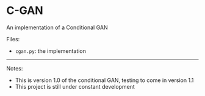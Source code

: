 # C-GAN
An implementation of a Conditional GAN

Files:
- `cgan.py`: the implementation
_______________

Notes:
- This is version 1.0 of the conditional GAN, testing to come in version 1.1
- This project is still under constant development
